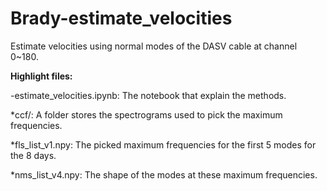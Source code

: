 # Brady-estimate_velocities
Estimate velocities using normal modes of the DASV cable at channel 0~180.

**Highlight files:**

-estimate_velocities.ipynb: 
The notebook that explain the methods.

*ccf/: 
A folder stores the spectrograms used to pick the maximum frequencies.

*fls_list_v1.npy: 
The picked maximum frequencies for the first 5 modes for the 8 days.

*nms_list_v4.npy: 
The shape of the modes at these maximum frequencies.



